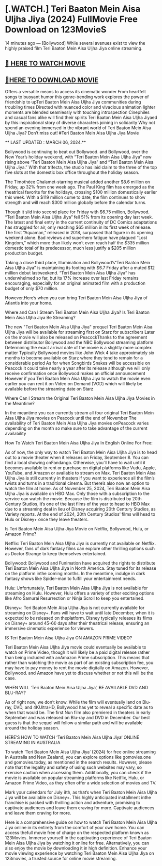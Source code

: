 # [.WATCH.] Teri Baaton Mein Aisa Uljha Jiya (2024) FullMovie Free Download on 123MovieS

14 minutes ago — [Bollywood] While several avenues exist to view the highly praised film Teri Baaton Mein Aisa Uljha Jiya online streaming.

## [🔴 HERE TO WATCH MOVIE](http://see.4tv.live/movie/1110390/teri-baaton-mein-aisa-uljha-jiya/watch)

## [🔴HERE TO DOWNLOAD MOVIE](http://see.4tv.live/movie/1110390/teri-baaton-mein-aisa-uljha-jiya/watch)


Offers a versatile means to access its cinematic wonder From heartfelt songs to buoyant humor this genre-bending work explores the power of friendship to upTeri Baaton Mein Aisa Uljha Jiya communities during troubling times Directed with nuanced color and vivacious animation lighter moments are blended seamlessly with touching introspection Cinephiles and casual fans alike will find their spirits Teri Baaton Mein Aisa Uljha Jiyaed by this inspirational story of diverse characters joining in solidarity Why not spend an evening immersed in the vibrant world of Teri Baaton Mein Aisa Uljha Jiya? Don’t miss out! #Teri Baaton Mein Aisa Uljha Jiya Movie

** LAST UPDATED : MARCH 06, 2024.**

Bollywood is continuing to beat out Bollywood. and Bollywood, over the New Year’s holiday weekend, with “Teri Baaton Mein Aisa Uljha Jiya” now rising above “Teri Baaton Mein Aisa Uljha Jiya” and “Teri Baaton Mein Aisa Uljha Jiya.” With that trifecta, the studio has laid claim to the three of the top five slots at the domestic box office throughout the holiday season.

The Timothéee Chalamet-starring musical added another $8.6 million on Friday, up 32% from one week ago. The Paul King film has emerged as the theatrical favorite for the holidays, crossing $100 million domestically earlier this week. With a $119 million cume to date, the film continues to show strength and will reach $300 million globally before the calendar turns.

Though it slid into second place for Friday with $6.75 million, Bollywood. “Teri Baaton Mein Aisa Uljha Jiya” fell 51% from its opening day last week. The latest and final entry in the current continuity of DC Comics adaptations has struggled for air, only reaching $65 million in its first week of release. The first “Aquaman,” released in 2018, surpassed that figure in its opening weekend alone. Bad reviews and superhero fatigue have plagued “Lost Kingdom,” which more than likely won’t even reach half the $335 million domestic total of its predecessor, much less justify a $205 million production budget.

Taking a close third place, Illumination and Bollywood’s“Teri Baaton Mein Aisa Uljha Jiya” is maintaining its footing with $6.7 Friday after a muted $12 million debut lastweekend. “Teri Baaton Mein Aisa Uljha Jiya” has underwhelmed so far, but its 17% increase over last Friday remains encouraging, especially for an original animated film with a production budget of only $70 million.

However,Here’s when you can bring Teri Baaton Mein Aisa Uljha Jiya of Atlantis into your home.

Where and Can I Stream Teri Baaton Mein Aisa Uljha Jiya? Is Teri Baaton Mein Aisa Uljha Jiya Be Streaming?

The new "Teri Baaton Mein Aisa Uljha Jiya" prequel Teri Baaton Mein Aisa Uljha Jiya will be available for streaming first on Starz for subscribers Later on the movie will also be released on PeacockThanks to the agreement between distributor Bollywood and the NBC Bollywood streaming platform Determining the exact arrival date of the movie is a slightly more complex matter Typically Bollywood movies like John Wick 4 take approximately six months to become available on Starz where they tend to remain for a considerable period As for when Songbirds Snakes will be accessible on Peacock it could take nearly a year after its release although we will only receive confirmation once Bollywood makes an official announcement However if you Teri Baaton Mein Aisa Uljha Jiya to watch the movie even earlier you can rent it on Video on Demand (VOD) which will likely be available before the streaming date on Starz

Where Can I Stream the Original Teri Baaton Mein Aisa Uljha Jiya Movies in the Meantime?

In the meantime you can currently stream all four original Teri Baaton Mein Aisa Uljha Jiya movies on Peacock until the end of November The availability of Teri Baaton Mein Aisa Uljha Jiya movies onPeacock varies depending on the month so make sure to take advantage of the current availability

How To Watch Teri Baaton Mein Aisa Uljha Jiya In English Online For Free:

As of now, the only way to watch Teri Baaton Mein Aisa Uljha Jiya is to head out to a movie theater when it releases on Friday, September 8. You can find a local showing onFandango. Otherwise, you’ll have to wait until it becomes available to rent or purchase on digital platforms like Vudu, Apple, YouTube, and Amazon or available to stream on Max. Teri Baaton Mein Aisa Uljha Jiya is still currently in theaters if you want to experience all the film’s twists and turns in a traditional cinema. But there’s also now an option to watch the film at home. As of November 25, 2024, Teri Baaton Mein Aisa Uljha Jiya is available on HBO Max. Only those with a subscription to the service can watch the movie. Because the film is distributed by 20th Century Studios, it’s one of the last films of the year to head to HBO Max due to a streaming deal in lieu of Disney acquiring 20th Century Studios, as Variety reports. At the end of 2024, 20th Century Studios’ films will head to Hulu or Disney+ once they leave theaters.

Is Teri Baaton Mein Aisa Uljha Jiya Movie on Netflix, Bollywood, Hulu, or Amazon Prime?

Netflix: Teri Baaton Mein Aisa Uljha Jiya is currently not available on Netflix. However, fans of dark fantasy films can explore other thrilling options such as Doctor Strange to keep themselves entertained.

Bollywood: Bollywood and Funimation have acquired the rights to distribute Teri Baaton Mein Aisa Uljha Jiya in North America. Stay tuned for its release on the platform inthe coming months. In the meantime, indulge in dark fantasy shows like Spider-man to fulfill your entertainment needs.

Hulu: Unfortunately, Teri Baaton Mein Aisa Uljha Jiya is not available for streaming on Hulu. However, Hulu offers a variety of other exciting options like Afro Samurai Resurrection or Ninja Scroll to keep you entertained.

Disney+: Teri Baaton Mein Aisa Uljha Jiya is not currently available for streaming on Disney+. Fans will have to wait until late December, when it is expected to be released on theplatform. Disney typically releases its films on Disney+ around 45-60 days after their theatrical release, ensuring an immersive cinematic experience for viewers.

IS Teri Baaton Mein Aisa Uljha Jiya ON AMAZON PRIME VIDEO?

Teri Baaton Mein Aisa Uljha Jiya movie could eventually be available to watch on Prime Video, though it will likely be a paid digital release rather than being included with anAmazon Prime subscription. This means that rather than watching the movie as part of an existing subscription fee, you may have to pay money to rent the movie digitally on Amazon. However, Bollywood. and Amazon have yet to discuss whether or not this will be the case.

WHEN WILL ‘Teri Baaton Mein Aisa Uljha Jiya’, BE AVAILABLE DVD AND BLU-RAY?

As of right now, we don’t know. While the film will eventually land on Blu-ray, DVD, and 4KUltraHD, Bollywood has yet to reveal a specific date as to when that would be. The first Nun film also premiered in theaters in early September and was released on Blu-ray and DVD in December. Our best guess is that the sequel will follow a similar path and will be available around the holiday season.

HERE’S HOW TO WATCH ‘Teri Baaton Mein Aisa Uljha Jiya’ ONLINE STREAMING IN AUSTRALIA

To watch ‘Teri Baaton Mein Aisa Uljha Jiya’ (2024) for free online streaming in Australia and New Zealand, you can explore options like gomovies.one and gomovies.today, as mentioned in the search results. However, please note that the legality and safety of using such websites may vary, so exercise caution when accessing them. Additionally, you can check if the movie is available on popular streaming platforms like Netflix, Hulu, or Amazon Prime Video, as they often offer a wide selection of movies and TV.

Mark your calendars for July 8th, as that’s when Teri Baaton Mein Aisa Uljha Jiya will be available on Disney+. This highly anticipated installment inthe franchise is packed with thrilling action and adventure, promising to captivate audiences and leave them craving for more. Captivate audiences and leave them craving for more.

Here is a comprehensive guide on how to watch Teri Baaton Mein Aisa Uljha Jiya online in its entirety from the comfort of your own home. You can access thefull movie free of charge on the respected platform known as 123Movies. Immerse yourself in the captivating experience of Teri Baaton Mein Aisa Uljha Jiya by watching it online for free. Alternatively, you can also enjoy the movie by downloading it in high definition. Enhance your movie viewing experience by watching Teri Baaton Mein Aisa Uljha Jiya on 123movies, a trusted source for online movie streaming.
